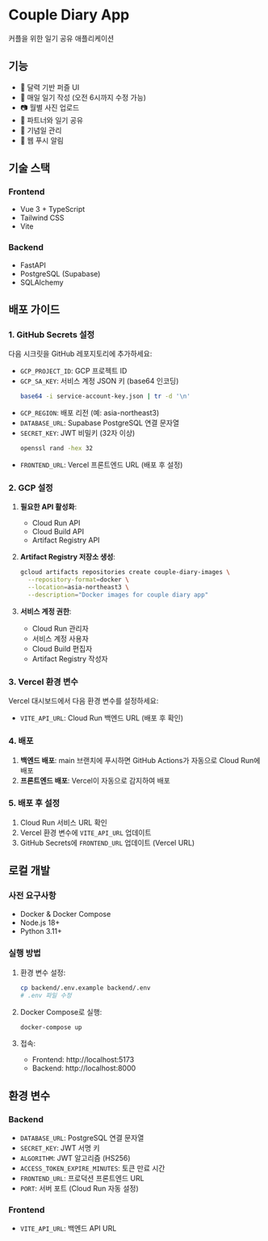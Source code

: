 # Couple Diary App

커플을 위한 일기 공유 애플리케이션

## 기능

- 📅 달력 기반 퍼즐 UI
- 📝 매일 일기 작성 (오전 6시까지 수정 가능)
- 📷 월별 사진 업로드
- 💑 파트너와 일기 공유
- 🎉 기념일 관리
- 🔔 웹 푸시 알림

## 기술 스택

### Frontend
- Vue 3 + TypeScript
- Tailwind CSS
- Vite

### Backend
- FastAPI
- PostgreSQL (Supabase)
- SQLAlchemy

## 배포 가이드

### 1. GitHub Secrets 설정

다음 시크릿을 GitHub 레포지토리에 추가하세요:

- `GCP_PROJECT_ID`: GCP 프로젝트 ID
- `GCP_SA_KEY`: 서비스 계정 JSON 키 (base64 인코딩)
  ```bash
  base64 -i service-account-key.json | tr -d '\n'
  ```
- `GCP_REGION`: 배포 리전 (예: asia-northeast3)
- `DATABASE_URL`: Supabase PostgreSQL 연결 문자열
- `SECRET_KEY`: JWT 비밀키 (32자 이상)
  ```bash
  openssl rand -hex 32
  ```
- `FRONTEND_URL`: Vercel 프론트엔드 URL (배포 후 설정)

### 2. GCP 설정

1. **필요한 API 활성화**:
   - Cloud Run API
   - Cloud Build API
   - Artifact Registry API

2. **Artifact Registry 저장소 생성**:
   ```bash
   gcloud artifacts repositories create couple-diary-images \
     --repository-format=docker \
     --location=asia-northeast3 \
     --description="Docker images for couple diary app"
   ```

3. **서비스 계정 권한**:
   - Cloud Run 관리자
   - 서비스 계정 사용자
   - Cloud Build 편집자
   - Artifact Registry 작성자

### 3. Vercel 환경 변수

Vercel 대시보드에서 다음 환경 변수를 설정하세요:

- `VITE_API_URL`: Cloud Run 백엔드 URL (배포 후 확인)

### 4. 배포

1. **백엔드 배포**: main 브랜치에 푸시하면 GitHub Actions가 자동으로 Cloud Run에 배포
2. **프론트엔드 배포**: Vercel이 자동으로 감지하여 배포

### 5. 배포 후 설정

1. Cloud Run 서비스 URL 확인
2. Vercel 환경 변수에 `VITE_API_URL` 업데이트
3. GitHub Secrets에 `FRONTEND_URL` 업데이트 (Vercel URL)

## 로컬 개발

### 사전 요구사항

- Docker & Docker Compose
- Node.js 18+
- Python 3.11+

### 실행 방법

1. 환경 변수 설정:
   ```bash
   cp backend/.env.example backend/.env
   # .env 파일 수정
   ```

2. Docker Compose로 실행:
   ```bash
   docker-compose up
   ```

3. 접속:
   - Frontend: http://localhost:5173
   - Backend: http://localhost:8000

## 환경 변수

### Backend
- `DATABASE_URL`: PostgreSQL 연결 문자열
- `SECRET_KEY`: JWT 서명 키
- `ALGORITHM`: JWT 알고리즘 (HS256)
- `ACCESS_TOKEN_EXPIRE_MINUTES`: 토큰 만료 시간
- `FRONTEND_URL`: 프로덕션 프론트엔드 URL
- `PORT`: 서버 포트 (Cloud Run 자동 설정)

### Frontend
- `VITE_API_URL`: 백엔드 API URL